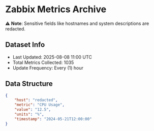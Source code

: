 # Zabbix Metrics Archive

⚠️ **Note**: Sensitive fields like hostnames and system descriptions are redacted.

## Dataset Info
- Last Updated: 2025-08-08 11:00 UTC
- Total Metrics Collected: 1035
- Update Frequency: Every (1) hour

## Data Structure
```json
{
    "host": "redacted",
    "metric": "CPU Usage",
    "value": "12.5",
    "units": "%",
    "timestamp": "2024-05-21T12:00:00"
}
```
